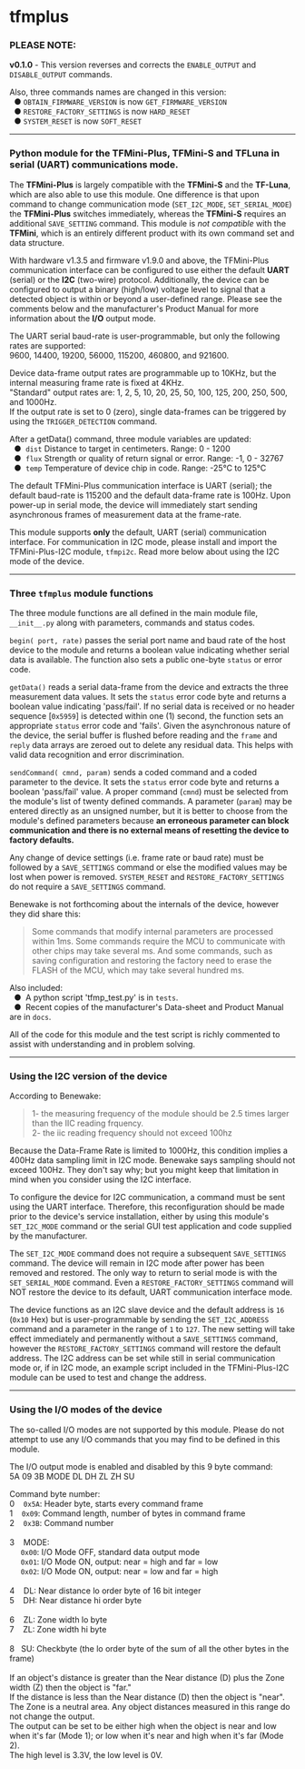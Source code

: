# tfmplus
### PLEASE NOTE:

**v0.1.0** - This version reverses and corrects the `ENABLE_OUTPUT` and `DISABLE_OUTPUT` commands.<br />

Also, three commands names are changed in this version:
<br />&nbsp;&nbsp;&#9679;&nbsp;`OBTAIN_FIRMWARE_VERSION`  is now `GET_FIRMWARE_VERSION`
<br />&nbsp;&nbsp;&#9679;&nbsp;`RESTORE_FACTORY_SETTINGS` is now `HARD_RESET`
<br />&nbsp;&nbsp;&#9679;&nbsp;`SYSTEM_RESET`             is now `SOFT_RESET`<br />
<hr />

### Python module for the TFMini-Plus, TFMini-S and TFLuna in serial (UART) communications mode.

The **TFMini-Plus** is largely compatible with the **TFMini-S** and the **TF-Luna**, which are also able to use this module.  One difference is that upon command to change communication mode (`SET_I2C_MODE`, `SET_SERIAL_MODE`) the **TFMini-Plus** switches immediately, whereas the **TFMini-S** requires an additional `SAVE_SETTING` command.  This module is *not compatible* with the **TFMini**, which is an entirely different product with its own command set and data structure.

With hardware v1.3.5 and firmware v1.9.0 and above, the TFMini-Plus communication interface can be configured to use either the default **UART** (serial) or the **I2C** (two-wire) protocol.  Additionally, the device can be configured to output a binary (high/low) voltage level to signal that a detected object is within or beyond a user-defined range.  Please see the comments below and the manufacturer's Product Manual for more information about the **I/O** output mode.

The UART serial baud-rate is user-programmable, but only the following rates are supported:<br />
9600, 14400, 19200, 56000, 115200, 460800, and 921600.

Device data-frame output rates are programmable up to 10KHz, but the internal measuring frame rate is fixed at 4KHz.<br />
"Standard" output rates are: 1, 2, 5, 10, 20, 25, 50, 100, 125, 200, 250, 500, and 1000Hz.<br />
If the output rate is set to 0 (zero), single data-frames can be triggered by using the `TRIGGER_DETECTION` command.

After a getData() command, three module variables are updated:
<br />&nbsp;&nbsp;&#9679;&nbsp; `dist` Distance to target in centimeters. Range: 0 - 1200
<br />&nbsp;&nbsp;&#9679;&nbsp; `flux` Strength or quality of return signal or error. Range: -1, 0 - 32767
<br />&nbsp;&nbsp;&#9679;&nbsp; `temp` Temperature of device chip in code. Range: -25°C to 125°C

The default TFMini-Plus communication interface is UART (serial); the default baud-rate is 115200 and the default data-frame rate is 100Hz.  Upon power-up in serial mode, the device will immediately start sending asynchronous frames of measurement data at the frame-rate.

This module supports **only** the default, UART (serial) communication interface.  For communication in I2C mode, please install and import the TFMini-Plus-I2C module, `tfmpi2c`.  Read more below about using the I2C mode of the device.
<hr />

### Three `tfmplus` module functions
The three module functions are all defined in the main module file, `__init__.py` along with parameters, commands and status codes.

`begin( port, rate)` passes the serial port name and baud rate of the host device to the module and returns a boolean value indicating whether serial data is available. The function also sets a public one-byte `status` or error code.

`getData()` reads a serial data-frame from the device and extracts the three measurement data values.  It sets the `status` error code byte and returns a boolean value indicating 'pass/fail'.  If no serial data is received or no header sequence \[`0x5959`\] is detected within one (1) second, the function sets an appropriate `status` error code and 'fails'.  Given the asynchronous nature of the device, the serial buffer is flushed before reading and the `frame` and `reply` data arrays are zeroed out to delete any residual data.  This helps with valid data recognition and error discrimination.

`sendCommand( cmnd, param)` sends a coded command and a coded parameter to the device.  It sets the `status` error code byte and returns a boolean 'pass/fail' value.  A proper command (`cmnd`) must be selected from the module's list of twenty defined commands.  A parameter (`param`) may be entered directly as an unsigned number, but it is better to choose from the module's defined parameters because **an erroneous parameter can block communication and there is no external means of resetting the device to factory defaults.**

Any change of device settings (i.e. frame rate or baud rate) must be followed by a `SAVE_SETTINGS` command or else the modified values may be lost when power is removed.  `SYSTEM_RESET` and `RESTORE_FACTORY_SETTINGS` do not require a `SAVE_SETTINGS` command.

Benewake is not forthcoming about the internals of the device, however they did share this:
>Some commands that modify internal parameters are processed within 1ms.  Some commands require the MCU to communicate with other chips may take several ms.  And some commands, such as saving configuration and restoring the factory need to erase the FLASH of the MCU, which may take several hundred ms.

Also included:
<br />&nbsp;&nbsp;&#9679;&nbsp; A python script 'tfmp_test.py' is in `tests`.
<br />&nbsp;&nbsp;&#9679;&nbsp; Recent copies of the manufacturer's Data-sheet and Product Manual are in `docs`.

All of the code for this module and the test script is richly commented to assist with understanding and in problem solving.
<hr />

### Using the I2C version of the device
According to Benewake:
>1- the measuring frequency of the module should be 2.5 times larger than the IIC reading frquency.
<br />2- the iic reading frequency should not exceed 100hz<br />

Because the Data-Frame Rate is limited to 1000Hz, this condition implies a 400Hz data sampling limit in I2C mode.  Benewake says sampling should not exceed 100Hz.  They don't say why; but you might keep that limitation in mind when you consider using the I2C interface.

To configure the device for I2C communication, a command must be sent using the UART interface.  Therefore, this reconfiguration should be made prior to the device's service installation, either by using this module's `SET_I2C_MODE` command or the serial GUI test application and code supplied by the manufacturer.

The `SET_I2C_MODE` command does not require a subsequent `SAVE_SETTINGS` command.  The device will remain in I2C mode after power has been removed and restored.  The only way to return to serial mode is with the `SET_SERIAL_MODE` command.  Even a `RESTORE_FACTORY_SETTINGS` command will NOT restore the device to its default, UART communication interface mode.

The device functions as an I2C slave device and the default address is `16` (`0x10` Hex) but is user-programmable by sending the `SET_I2C_ADDRESS` command and a parameter in the range of `1` to `127`.  The new setting will take effect immediately and permanently without a `SAVE_SETTINGS` command, however the `RESTORE_FACTORY_SETTINGS` command will restore the default address.  The I2C address can be set while still in serial communication mode or, if in I2C mode, an example script included in the TFMini-Plus-I2C module can be used to test and change the address.
<hr>

### Using the I/O modes of the device
The so-called I/O modes are not supported by this module.  Please do not attempt to use any I/O commands that you may find to be defined in this module.

The I/O output mode is enabled and disabled by this 9 byte command:<br />
5A 09 3B MODE DL DH ZL ZH SU

Command byte number:<br />
0 &nbsp;&nbsp; `0x5A`:  Header byte, starts every command frame<br />
1 &nbsp;&nbsp; `0x09`:  Command length, number of bytes in command frame<br />
2 &nbsp;&nbsp; `0x3B`:  Command number<br />
<br />
3 &nbsp;&nbsp; MODE:<br />
&nbsp;&nbsp;&nbsp;&nbsp; `0x00`: I/O Mode OFF, standard data output mode<br />
&nbsp;&nbsp;&nbsp;&nbsp; `0x01`: I/O Mode ON, output: near = high and far = low<br />
&nbsp;&nbsp;&nbsp;&nbsp; `0x02`: I/O Mode ON, output: near = low and far = high<br />
<br />
4 &nbsp;&nbsp; DL: Near distance lo order byte of 16 bit integer<br />
5 &nbsp;&nbsp; DH: Near distance hi order byte<br />
<br />
6 &nbsp;&nbsp; ZL: Zone width lo byte<br />
7 &nbsp;&nbsp; ZL: Zone width hi byte<br />
<br />
8 &nbsp;&nbsp;SU: Checkbyte (the lo order byte of the sum of all the other bytes in the frame)<br />
<br />
If an object's distance is greater than the Near distance (D) plus the Zone width (Z) then the object is "far."<br />
If the distance is less than the Near distance (D) then the object is "near".<br />
The Zone is a neutral area. Any object distances measured in this range do not change the output.<br />
The output can be set to be either high when the object is near and low when it's far (Mode 1); or low when it's near and high when it's far (Mode 2).<br />
The high level is 3.3V, the low level is 0V.

